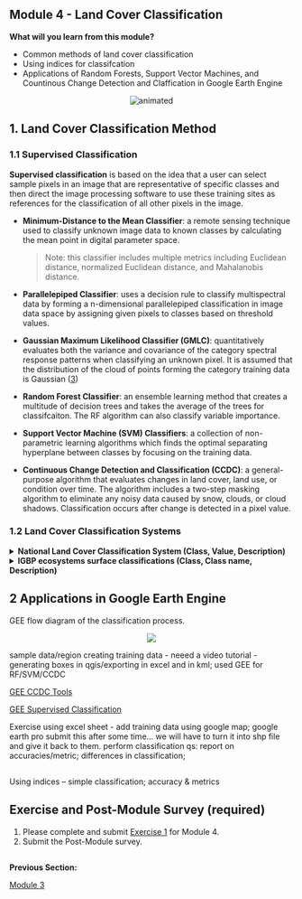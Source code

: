 ## Module 4 - Land Cover Classification
**What will you learn from this module?**

- Common methods of land cover classification
- Using indices for classifcation 
- Applications of Random Forests, Support Vector Machines, and Countinous Change Detection and Claffication in Google Earth Engine 

</p>

<p align="center">
  <img src="https://user-images.githubusercontent.com/87503837/141733532-56a05150-6b9d-4ac7-b124-aa1f8d7c5120.gif" alt="animated" />
</p>


## 1. Land Cover Classification Method



### 1.1 Supervised Classification 
**Supervised classification** is based on the idea that a user can select sample pixels in an image that are representative of specific classes and then direct the image processing software to use these training sites as references for the classification of all other pixels in the image. 

- **Minimum-Distance to the Mean Classifier**: a remote sensing technique used to classify unknown image data to known classes by calculating the mean point in digital parameter space.
   <blockquote> 
   Note: this classifier includes multiple metrics including Euclidean distance, normalized Euclidean distance, and Mahalanobis distance. 
   </blockquote>
  
-  **Parallelepiped Classifier**: uses a decision rule to classify multispectral data by forming a n-dimensional parallelepiped classification in image data space by assigning given pixels to classes based on threshold values. 
- **Gaussian Maximum Likelihood Classifier (GMLC)**: quantitatively evaluates both the variance and covariance of the category spectral response patterns when classifying an unknown pixel. It is assumed that the distribution of the cloud of points forming the category training data is Gaussian ([3](http://wgbis.ces.iisc.ernet.in/energy/water/paper/remotesensing/chapter1.htm)) 
- **Random Forest Classifier**: an ensemble learning method that creates a multitude of decision trees and takes the average of the trees for classifcaiton. The RF algorithm can also classify variable importance. 
- **Support Vector Machine (SVM) Classifiers**: a collection of non-parametric learning algorithms which finds the optimal separating hyperplane between classes by focusing on the training data. 
- **Continuous Change Detection and Classification (CCDC)**: a general-purpose algorithm that evaluates changes in land cover, land use, or condition over time. The algorithm includes a two-step masking algorithm to eliminate any noisy data caused by snow, clouds, or cloud shadows. Classification occurs after change is detected in a pixel value. 

### 1.2 Land Cover Classification Systems 
<details>
  <summary> <b> National Land Cover Classification System (Class, Value, Description) </b> </summary>
  <details>
  <summary>Water</summary>
  
   - 11	_Open Water_ - areas of open water, generally with less than 25% cover of vegetation or soil.
   
   - 12	_Perennial Ice/Snow_ - areas characterized by a perennial cover of ice and/or snow, generally greater than 25% of total cover.   
  </details>
  
 <details>
 <summary>Developed</summary>
 
  - 21	_Developed, Open Space_ - areas with a mixture of some constructed materials, but mostly vegetation in the form of lawn grasses. Impervious surfaces account for less than 20% of total cover. These areas most commonly include large-lot single-family housing units, parks, golf courses, and vegetation planted in developed settings for recreation, erosion control, or aesthetic purposes.
   
  - 22	_Developed, Low Intensity_ - areas with a mixture of constructed materials and vegetation. Impervious surfaces account for 20% to 49% percent of total cover. These areas most commonly include single-family housing units.
   
  - 23	_Developed, Medium Intensity_ - areas with a mixture of constructed materials and vegetation. Impervious surfaces account for 50% to 79% of the total cover. These areas most commonly include single-family housing units.
   
  - 24	_Developed High Intensity_ - highly developed areas where people reside or work in high numbers. Examples include apartment complexes, row houses and commercial/industrial. Impervious surfaces account for 80% to 100% of the total cover.
 </details>
  
 <details>
 <summary>Barren</summary>
 
   - 31	_Barren Land (Rock/Sand/Clay)_ - areas of bedrock, desert pavement, scarps, talus, slides, volcanic material, glacial debris, sand dunes, strip mines, gravel pits and      other accumulations of earthen material. Generally, vegetation accounts for less than 15% of total cover.
 </details>
  
 <details> 
 <summary>Forest</summary>
   
  - 41	_Deciduous Forest_ - areas dominated by trees generally greater than 5 meters tall, and greater than 20% of total vegetation cover. More than 75% of the tree species shed - foliage simultaneously in response to seasonal change.
   
  - 42	_Evergreen Forest_ - areas dominated by trees generally greater than 5 meters tall, and greater than 20% of total vegetation cover. More than 75% of the tree species maintain their leaves all year. Canopy is never without green foliage.
   
  - 43	_Mixed Forest_ - areas dominated by trees generally greater than 5 meters tall, and greater than 20% of total vegetation cover. Neither deciduous nor evergreen species are greater than 75% of total tree cover.  
 </details>
  
 <details>
 <summary>Shrubland</summary>
   
  - 51 _Dwarf Scrub_ - Alaska only areas dominated by shrubs less than 20 centimeters tall with shrub canopy typically greater than 20% of total vegetation. This type is often co-associated with grasses, sedges, herbs, and non-vascular vegetation.
   
  - 52	_Shrub/Scrub_ - areas dominated by shrubs; less than 5 meters tall with shrub canopy typically greater than 20% of total vegetation. This class includes true shrubs, young trees in an early successional stage or trees stunted from environmental conditions. 
 </details>

 <details>
 <summary>Herbaceous</summary>
   
  - 71	_Grassland/Herbaceous_ - areas dominated by gramanoid or herbaceous vegetation, generally greater than 80% of total vegetation. These areas are not subject to intensive management such as tilling, but can be utilized for grazing.
   
  - 72	_Sedge/Herbaceous_ - Alaska only areas dominated by sedges and forbs, generally greater than 80% of total vegetation. This type can occur with significant other grasses or other grass like plants, and includes sedge tundra, and sedge tussock tundra.
   
  - 73	_Lichens_ - Alaska only areas dominated by fruticose or foliose lichens generally greater than 80% of total vegetation.
   
  - 74	_Moss_ - Alaska only areas dominated by mosses, generally greater than 80% of total vegetation.  
 </details>
  
 <details>
 <summary>Planted/Cultivated</summary>
   
  - 81	_Pasture/Hay_ - areas of grasses, legumes, or grass-legume mixtures planted for livestock grazing or the production of seed or hay crops, typically on a perennial cycle. Pasture/hay vegetation accounts for greater than 20% of total vegetation.
   
  - 82	_Cultivated Crops_ - areas used for the production of annual crops, such as corn, soybeans, vegetables, tobacco, and cotton, and also perennial woody crops such as orchards and vineyards. Crop vegetation accounts for greater than 20% of total vegetation. This class also includes all land being actively tilled.   
 </details>
  
 <details> 
 <summary>Wetlands</summary>
   
  - 90	_Woody Wetlands_ - areas where forest or shrubland vegetation accounts for greater than 20% of vegetative cover and the soil or substrate is periodically saturated with or covered with water.
   
  - 95	_Emergent Herbaceous Wetlands_ - areas where perennial herbaceous vegetation accounts for greater than 80% of vegetative cover and the soil or substrate is periodically saturated with or covered with water.
  </details>
  
</details>

<details>
<summary> <b> IGBP ecosystems surface classifications (Class, Class name, Description) </b> </summary>
 
1. **Evergreen needleleaf forests** - Lands dominated by needleleaf woody vegetation with a percent cover >60% and height exceeding 2m. Almost all trees remain green all year. Canopy is never without green foliage.
2. **Evergreen broadleaf forests** - Lands dominated by broadleaf woody vegetation with a percent cover >60% and height exceeding 2m. Almost all trees and shrubsremain green year round. Canopy is never without green foliage.
3. **Deciduous needleleaf forests** - Lands dominated by woody vegetation with a percent cover >60% and height exceeding 2m. Consists of seasonal needleleaf tree communities with an annual cycle of leaf-on and leaf-off periods.
4. **Deciduous broadleaf forests** - Lands dominated by woody vegetation with a percent cover >60% and height exceeding 2m. Consists of broadleaf tree communities with an annual cycle of leaf-on and leaf-off periods
5. **Mixed forests** - Lands dominated by trees with a percent cover >60% and height exceeding 2m. Consists of tree communities with interspersed mixtures or mosaics of the other four forest types. None of the forest types exceeds 60% of landscape.
6. **Closed shrublands** Lands with woody vegetation less than 2m tall and with shrub canopy cover >60%. The shrub foliage can be either evergreen or deciduous.
7. **Open shrublands** - Lands with woody vegetation less than 2m tall and with shrub canopy cover between 10% and 60%. The shrub foliage can be either evergreen or deciduous.
8. **Woody savannas** - Lands with herbaceous and other understory systems, and with forest canopy cover between 30% and 60%. The forest cover height exceeds 2m.
9. **Savannas** - Lands with herbaceous and other understory systems, and with forest canopy cover between 10% and 30%. The forest cover height exceeds 2m.
10. **Grasslands** - Lands with herbaceous types of cover. Tree and shrub cover is less than 10%.
11. **Permanent wetlands** - Lands with a permanent mixture of water and herbaceous or woody vegetation. The vegetation can be present either in salt, brackish, or fresh water.
12. **Croplands** - Lands covered with temporary crops followed by harvest and a bare soil period (e.g., single and multiple cropping systems). Note that perennial woody crops will be classified as the appropriate forest or shrub land cover type.
13. **Urban and built-up lands** - Land covered by buildings and other man-made structures.
14. **Cropland/natural vegetation mosaicsv - Lands with a mosaic of croplands, forests, shrubland, and grasslands in which no one component comprises more than 60% of the landscape.
15. **Snow and ice** - Lands under snow/ice cover throughout the year.
16. **Barren** - Lands with exposed soil, sand, rocks, or snow and never have more
than 10% vegetated cover during any time of the year.
17. **Water bodies** -  Oceans, seas, lakes, reservoirs, and rivers. Can be either fresh or saltwater bodies.


</details>

## 2 Applications in Google Earth Engine  
GEE 
flow diagram of the classification process.
</p>

<p align="center">
  <img src="https://user-images.githubusercontent.com/84922404/142236533-7e953e69-75a8-4de1-abbe-b60a6a89b6f7.png" />
</p>

sample data/region
creating training data - neeed a video tutorial  - generating boxes in qgis/exporting in excel and in kml; 
used GEE for RF/SVM/CCDC

[GEE CCDC Tools](https://gee-ccdc-tools.readthedocs.io/en/latest/)

[GEE Supervised Classification](https://developers.google.com/earth-engine/guides/classification)


Exercise
using excel sheet - add training data using google map; google earth pro
submit this after some time...
we will have to turn it into shp file and give it back to them.
perform classification
qs: report on accuracies/metric; differences in classification;

## 
Using indices – simple classification; accuracy & metrics

## Exercise and Post-Module Survey (required)

1. Please complete and submit [Exercise 1](https://github.com/ecodynlab/GALUP/blob/main/Exercises/M4_Exercise1.md) for Module 4.
2. Submit the Post-Module survey. 




##
**Previous Section:**

<a href="Module 3.md" title="Module 3">Module 3</a>
